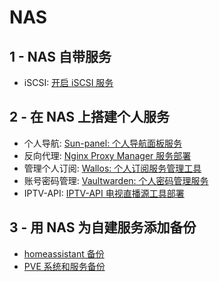 # NAS

## 1 - NAS 自带服务

+ iSCSI: [开启 iSCSI 服务](./开启iSCSI服务.md)

## 2 - 在 NAS 上搭建个人服务

+ 个人导航: [Sun-panel: 个人导航面板服务](./Sun-panel个人导航面板部署.md)
+ 反向代理: [Nginx Proxy Manager 服务部署](./Nginx%20Proxy%20Manager部署.md)
+ 管理个人订阅: [Wallos: 个人订阅服务管理工具](./Wallos个人订阅服务管理工具.md)
+ 账号密码管理: [Vaultwarden: 个人密码管理服务](./vaultwarden个人密码管理服务部署.md)
+ IPTV-API: [IPTV-API 电视直播源工具部署](./IPTV-API电视直播源工具部署.md)

## 3 - 用 NAS 为自建服务添加备份

+ [homeassistant 备份](../HomeAssistant/homeassistant系统备份到NAS.md)
+ [PVE 系统和服务备份](../PVE%20All-in-One%20实践/PVE%20系统备份备份到NAS(smb).md)
